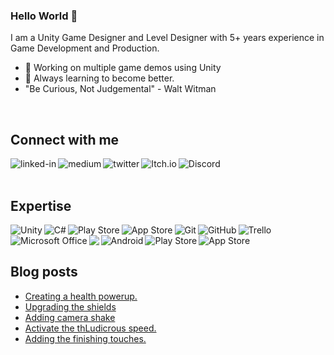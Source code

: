 ### Hello World 👋
I am a Unity Game Designer and Level Designer with 5+ years experience in Game Development and Production.
- 🔭 Working on multiple game demos using Unity
- 🌱 Always learning to become better.
- "Be Curious, Not Judgemental" - Walt Witman
<br>

## Connect with me

[<img align="left" alt="linked-in" src="https://img.shields.io/badge/linkedin-%230077B5.svg?&style=for-the-badge&logo=linkedin&logoColor=white" />](https://www.linkedin.com/in/chance-cornell/)
[<img align="left" alt="medium" src="https://img.shields.io/badge/medium-%2312100E.svg?&style=for-the-badge&logo=medium&logoColor=white" />](https://chancecornell.medium.com/)
[<img align="left" alt="twitter" src="https://img.shields.io/badge/twitter-%231DA1F2.svg?&style=for-the-badge&logo=twitter&logoColor=white" />](https://twitter.com/lolzitsTripp)
[<img align="left" alt="Itch.io" src="https://img.shields.io/badge/Itch-%23FF0B34.svg?style=for-the-badge&logo=Itch.io&logoColor=white"/>](https://itstripp.itch.io/)
<img align="left" alt="Discord" src="https://img.shields.io/badge/%3CitsTripp%201337%3E-%237289DA.svg?style=for-the-badge&logo=discord&logoColor=white"/>
<br>
<br>

## Expertise

<img align="left" alt="Unity" src="https://img.shields.io/badge/unity-%23000000.svg?style=for-the-badge&logo=unity&logoColor=white"/>
<img align="left" alt="C#" src="https://img.shields.io/badge/c%23-%23239120.svg?style=for-the-badge&logo=c-sharp&logoColor=white"/>
<img align="left" alt="Play Store" src="https://img.shields.io/badge/Google_Play-414141?style=for-the-badge&logo=google-play&logoColor=white" />
<img align="left" alt="App Store" src="https://img.shields.io/badge/App_Store-0D96F6?style=for-the-badge&logo=app-store&logoColor=white" />
<img align="left" alt="Git" src="https://img.shields.io/badge/git-%23F05033.svg?style=for-the-badge&logo=git&logoColor=white"/>
<img align="left" alt="GitHub" src="https://img.shields.io/badge/github-%23121011.svg?style=for-the-badge&logo=github&logoColor=white"/>
<img alt="Trello" src="https://img.shields.io/badge/Trello-%23026AA7.svg?style=for-the-badge&logo=Trello&logoColor=white"/>
<img align="left" alt="Microsoft Office" src="https://img.shields.io/badge/Microsoft_Office-D83B01?style=for-the-badge&logo=microsoft-office&logoColor=white" />
<img align="left" alr="Microsoft" src="https://img.shields.io/badge/Microsoft-0078D4?style=for-the-badge&logo=microsoft&logoColor=white" />
<img align="left" alt="Android" src="https://img.shields.io/badge/Android-3DDC84?style=for-the-badge&logo=android&logoColor=white" />
<img align="left" alt="Play Store" src="https://img.shields.io/badge/Google_Play-414141?style=for-the-badge&logo=google-play&logoColor=white" />
<img align="left" alt="App Store" src="https://img.shields.io/badge/App_Store-0D96F6?style=for-the-badge&logo=app-store&logoColor=white" />
<br>
<br>

## Blog posts
<!-- BLOG-POST-LIST:START -->
- [Creating a health powerup.](https://chancecornell.medium.com/creating-a-health-powerup-75d74b5335c5?source=rss-64043603fc06------2)
- [Upgrading the shields](https://chancecornell.medium.com/upgrading-the-shields-735714f6d9db?source=rss-64043603fc06------2)
- [Adding camera shake](https://chancecornell.medium.com/adding-camera-shake-f77d4d995020?source=rss-64043603fc06------2)
- [Activate the thLudicrous speed.](https://chancecornell.medium.com/activate-the-thludicrous-speed-91a84b0edcdf?source=rss-64043603fc06------2)
- [Adding the finishing touches.](https://chancecornell.medium.com/adding-the-finishing-touches-a0e3f8e133ba?source=rss-64043603fc06------2)
<!-- BLOG-POST-LIST:END -->


<!--
**itsTripp/itsTripp** is a ✨ _special_ ✨ repository because its `README.md` (this file) appears on your GitHub profile.

Here are some ideas to get you started:

- 🔭 I’m currently working on ...
- 🌱 I’m currently learning ...
- 👯 I’m looking to collaborate on ...
- 🤔 I’m looking for help with ...
- 💬 Ask me about ...
- 📫 How to reach me: ...
- 😄 Pronouns: ...
- ⚡ Fun fact: ...
-->
